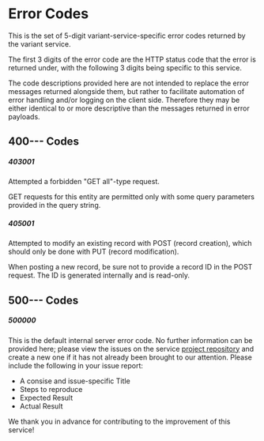 # Error Codes

This is the set of 5-digit variant-service-specific error codes returned by the variant service.

The first 3 digits of the error code are the HTTP status code that the error is returned under, with the following 3 digits being specific to this service.

The code descriptions provided here are not intended to replace the error messages returned alongside them, but rather to facilitate automation of error handling and/or logging on the client side. Therefore they may be either identical to or more descriptive than the messages returned in error payloads.

## 400--- Codes

##### 403001

Attempted a forbidden "GET all"-type request.

GET requests for this entity are permitted only with some query parameters provided in the query string.

##### 405001

Attempted to modify an existing record with POST (record creation), which should only be done with PUT (record modification).

When posting a new record, be sure not to provide a record ID in the POST request. The ID is generated internally and is read-only.


## 500--- Codes

##### 500000

This is the default internal server error code. No further information can be provided here; please view the issues on the service [project repository](https://github.com/CanDIG/go-model-service/issues) and create a new one if it has not already been brought to our attention. Please include the following in your issue report:
- A consise and issue-specific Title
- Steps to reproduce
- Expected Result
- Actual Result

We thank you in advance for contributing to the improvement of this service!